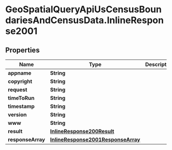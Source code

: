 # GeoSpatialQueryApiUsCensusBoundariesAndCensusData.InlineResponse2001

## Properties

Name | Type | Description | Notes
------------ | ------------- | ------------- | -------------
**appname** | **String** |  | 
**copyright** | **String** |  | 
**request** | **String** |  | 
**timeToRun** | **String** |  | 
**timestamp** | **String** |  | 
**version** | **String** |  | 
**www** | **String** |  | 
**result** | [**InlineResponse200Result**](InlineResponse200Result.md) |  | 
**responseArray** | [**InlineResponse2001ResponseArray**](InlineResponse2001ResponseArray.md) |  | 


